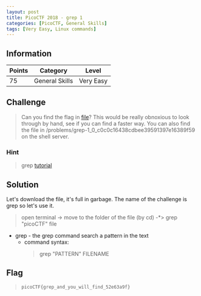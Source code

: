```yaml
---
layout: post
title: PicoCTF 2018 - grep 1
categories: [PicoCTF, General Skills]
tags: [Very Easy, Linux commands]
---
```


## Information

| Points |Category  | Level|
|--|--|--|
| 75 | General Skills |Very Easy |

## Challenge

> Can you find the flag in [file](https://2018shell.picoctf.com/static/805ac70722810caa0b1c02bc88ef68d8/file)? This would be really obnoxious to look through by hand, see if you can find a faster way. You can also find the file in /problems/grep-1_0_c0c0c16438cdbee39591397e16389f59 on the shell server.

### Hint

> grep [tutorial](https://ryanstutorials.net/linuxtutorial/grep.php)

## Solution

Let's download the file, it's full in garbage.
The name of the challenge is grep so let's use it.
> open terminal -> move to the folder of the file (by cd) -*> grep "picoCTF" file

 
* grep - the grep command search a pattern in the text 
	* command syntax:
		>   grep "PATTERN" FILENAME

## Flag
> `picoCTF{grep_and_you_will_find_52e63a9f}`

